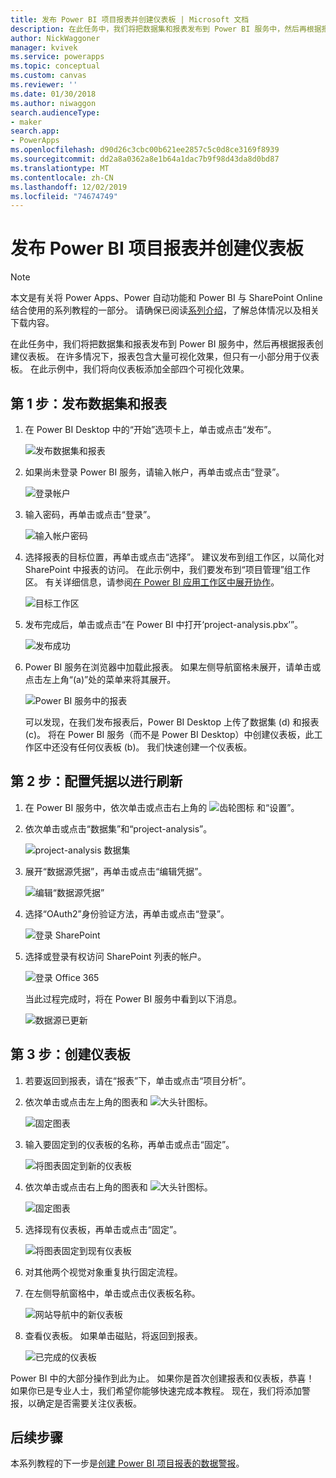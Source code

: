 ```yaml
---
title: 发布 Power BI 项目报表并创建仪表板 | Microsoft 文档
description: 在此任务中，我们将把数据集和报表发布到 Power BI 服务中，然后再根据报表创建仪表板。
author: NickWaggoner
manager: kvivek
ms.service: powerapps
ms.topic: conceptual
ms.custom: canvas
ms.reviewer: ''
ms.date: 01/30/2018
ms.author: niwaggon
search.audienceType:
- maker
search.app:
- PowerApps
ms.openlocfilehash: d90d26c3cbc00b621ee2857c5c0d8ce3169f8939
ms.sourcegitcommit: dd2a8a0362a8e1b64a1dac7b9f98d43da8d0bd87
ms.translationtype: MT
ms.contentlocale: zh-CN
ms.lasthandoff: 12/02/2019
ms.locfileid: "74674749"
---
```

# <a name="publish-the-power-bi-project-report-and-create-a-dashboard"></a>发布 Power BI 项目报表并创建仪表板
> [!NOTE]
> 本文是有关将 Power Apps、Power 自动功能和 Power BI 与 SharePoint Online 结合使用的系列教程的一部分。 请确保已阅读[系列介绍](sharepoint-scenario-intro.md)，了解总体情况以及相关下载内容。

在此任务中，我们将把数据集和报表发布到 Power BI 服务中，然后再根据报表创建仪表板。 在许多情况下，报表包含大量可视化效果，但只有一小部分用于仪表板。 在此示例中，我们将向仪表板添加全部四个可视化效果。

## <a name="step-1-publish-the-dataset-and-report"></a>第 1 步：发布数据集和报表
1. 在 Power BI Desktop 中的“开始”选项卡上，单击或点击“发布”。
   
    ![发布数据集和报表](./media/sharepoint-scenario-publish-report/06-01-01-publish.png)
2. 如果尚未登录 Power BI 服务，请输入帐户，再单击或点击“登录”。
   
    ![登录帐户](./media/sharepoint-scenario-publish-report/06-01-02-account.png)
3. 输入密码，再单击或点击“登录”。
   
    ![输入帐户密码](./media/sharepoint-scenario-publish-report/06-01-03-password.png)
4. 选择报表的目标位置，再单击或点击“选择”。 建议发布到组工作区，以简化对 SharePoint 中报表的访问。 在此示例中，我们要发布到“项目管理”组工作区。 有关详细信息，请参阅[在 Power BI 应用工作区中展开协作](https://docs.microsoft.com/power-bi/service-collaborate-power-bi-workspace)。
   
    ![目标工作区](./media/sharepoint-scenario-publish-report/06-01-04-workspace.png)
5. 发布完成后，单击或点击“在 Power BI 中打开‘project-analysis.pbx’”。
   
    ![发布成功](./media/sharepoint-scenario-publish-report/06-01-05-open-report.png)
6. Power BI 服务在浏览器中加载此报表。 如果左侧导航窗格未展开，请单击或点击左上角“(a)”处的菜单来将其展开。
   
    ![Power BI 服务中的报表](./media/sharepoint-scenario-publish-report/06-01-06-service-report.png)
   
    可以发现，在我们发布报表后，Power BI Desktop 上传了数据集 (d) 和报表 (c)。 将在 Power BI 服务（而不是 Power BI Desktop）中创建仪表板，此工作区中还没有任何仪表板 (b)。 我们快速创建一个仪表板。

## <a name="step-2-configure-credentials-for-refresh"></a>第 2 步：配置凭据以进行刷新
1. 在 Power BI 服务中，依次单击或点击右上角的 ![齿轮图标](./media/sharepoint-scenario-publish-report/icon-gear.png) 和“设置”。
2. 依次单击或点击“数据集”和“project-analysis”。
   
    ![project-analysis 数据集](./media/sharepoint-scenario-publish-report/06-01-07-dataset.png)
3. 展开“数据源凭据”，再单击或点击“编辑凭据”。
   
    ![编辑“数据源凭据”](./media/sharepoint-scenario-publish-report/06-01-08-credentials.png)
4. 选择“OAuth2”身份验证方法，再单击或点击“登录”。
   
    ![登录 SharePoint](./media/sharepoint-scenario-publish-report/06-01-09-sign-in.png)
5. 选择或登录有权访问 SharePoint 列表的帐户。
   
    ![登录 Office 365](./media/sharepoint-scenario-publish-report/06-01-10-account.png)
   
    当此过程完成时，将在 Power BI 服务中看到以下消息。
   
    ![数据源已更新](./media/sharepoint-scenario-publish-report/06-01-11-updated.png)

## <a name="step-3-create-a-dashboard"></a>第 3 步：创建仪表板

1. 若要返回到报表，请在“报表”下，单击或点击“项目分析”。

1. 依次单击或点击左上角的图表和 ![大头针图标](./media/sharepoint-scenario-publish-report/icon-pin.png)。
   
    ![固定图表](./media/sharepoint-scenario-publish-report/06-01-12-pin-projected.png)
2. 输入要固定到的仪表板的名称，再单击或点击“固定”。
   
    ![将图表固定到新的仪表板](./media/sharepoint-scenario-publish-report/06-01-13-pin-new.png)
3. 依次单击或点击右上角的图表和 ![大头针图标](./media/sharepoint-scenario-publish-report/icon-pin.png)。
   
    ![固定图表](./media/sharepoint-scenario-publish-report/06-01-14-pin-variance.png)
4. 选择现有仪表板，再单击或点击“固定”。
   
    ![将图表固定到现有仪表板](./media/sharepoint-scenario-publish-report/06-01-15-pin-existing.png)

5. 对其他两个视觉对象重复执行固定流程。

6. 在左侧导航窗格中，单击或点击仪表板名称。
   
    ![网站导航中的新仪表板](./media/sharepoint-scenario-publish-report/06-01-16-dashboard-menu.png)

7. 查看仪表板。 如果单击磁贴，将返回到报表。
   
    ![已完成的仪表板](./media/sharepoint-scenario-publish-report/06-01-17-dashboard-completed.png)

Power BI 中的大部分操作到此为止。 如果你是首次创建报表和仪表板，恭喜！ 如果你已是专业人士，我们希望你能够快速完成本教程。 现在，我们将添加警报，以确定是否需要关注仪表板。

## <a name="next-steps"></a>后续步骤
本系列教程的下一步是[创建 Power BI 项目报表的数据警报](sharepoint-scenario-alerts-flow.md)。

